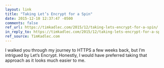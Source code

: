 ```yaml
---
layout: link
title: "Taking Let’s Encrypt for a Spin"
date: 2015-12-10 12:37:47 -0500
comments: false
ref_url: https://timkadlec.com/2015/12/taking-lets-encrypt-for-a-spin/
in_reply_to: https://timkadlec.com/2015/12/taking-lets-encrypt-for-a-spin/
ref_source: TimKadlec.com
---
```


I walked you through my journey to HTTPS a few weeks back, but I’m intrigued by Let’s Encrypt. Honestly, I would have preferred taking that approach as it looks much easier to me.